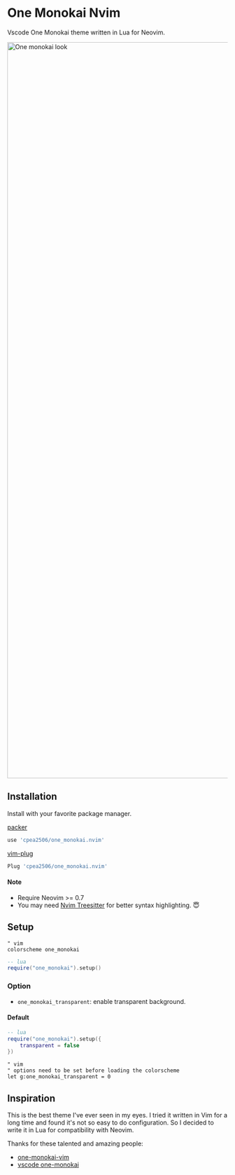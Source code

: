 # One Monokai Nvim

Vscode One Monokai theme written in Lua for Neovim.

<img width="1680" alt="One monokai look" src="https://user-images.githubusercontent.com/42694704/139383485-ae0be75e-225f-468a-9ce3-ba8cad20ff4c.png">

## Installation
Install with your favorite package manager.

[packer](https://github.com/wbthomason/packer.nvim)

```lua
use 'cpea2506/one_monokai.nvim'
```

[vim-plug](https://github.com/junegunn/vim-plug)

```lua
Plug 'cpea2506/one_monokai.nvim'
```

#### Note
- Require Neovim >= 0.7
- You may need [Nvim Treesitter](https://github.com/nvim-treesitter/nvim-treesitter) for better syntax highlighting. 😇

## Setup

```vim
" vim
colorscheme one_monokai
```

```lua
-- lua
require("one_monokai").setup()
```

### Option

- `one_monokai_transparent`: enable transparent background.

#### Default

```lua
-- lua
require("one_monokai").setup({
    transparent = false
})
``` 

```vim
" vim
" options need to be set before loading the colorscheme
let g:one_monokai_transparent = 0
```

## Inspiration
This is the best theme I've ever seen in my eyes. I tried it written in Vim for a long time and found it's not so easy to do configuration. So I decided to write it in Lua for compatibility with Neovim.

Thanks for these talented and amazing people:

- [one-monokai-vim](https://github.com/fratajczak/one-monokai-vim)
- [vscode one-monokai](https://github.com/azemoh/vscode-one-monokai)
